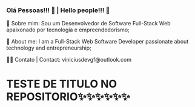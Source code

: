 ### Olá Pessoas!!! 👋 | Hello people!!! 👋

<p> 👀 Sobre mim: Sou um Desenvolvedor de Software Full-Stack Web apaixonado por tecnologia e empreendedorismo;</p>
<p> 👀 About me: I am a Full-Stack Web Software Developer passionate about technology and entrepreneurship;</p>

<p> 🐱‍👤 Contato | Contact: <span>viniciusdevgf@outlook.com</span></p>
<h1> TESTE DE TITULO NO REPOSITORIO✨✨✨✨✨✨</h1>
<!--
**Viniciusgfreitas/viniciusgfreitas** is a ✨ _special_ ✨ repository because its `README.md` (this file) appears on your GitHub profile.

Here are some ideas to get you started:
<p> 🧠 Artificial Intelligence and the future!</p>
- 🔭 I’m currently working on ...
- 🌱 I’m currently learning ...
- 👯 I’m looking to collaborate on ...
- 🤔 I’m looking for help with ...
- 💬 Ask me about ...
- 📫 How to reach me: ...
- 😄 Pronouns: ...
- ⚡ Fun fact: ...
-->
